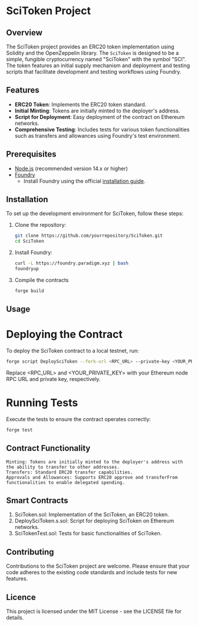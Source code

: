 # SciToken Project

## Overview
The SciToken project provides an ERC20 token implementation using Solidity and the OpenZeppelin library. The `SciToken` is designed to be a simple, fungible cryptocurrency named "SciToken" with the symbol "SCI". The token features an initial supply mechanism and deployment and testing scripts that facilitate development and testing workflows using Foundry.

## Features
- **ERC20 Token**: Implements the ERC20 token standard.
- **Initial Minting**: Tokens are initially minted to the deployer's address.
- **Script for Deployment**: Easy deployment of the contract on Ethereum networks.
- **Comprehensive Testing**: Includes tests for various token functionalities such as transfers and allowances using Foundry's test environment.

## Prerequisites
- [Node.js](https://nodejs.org/) (recommended version 14.x or higher)
- [Foundry](https://github.com/foundry-rs/foundry)
  - Install Foundry using the official [installation guide](https://book.getfoundry.sh/getting-started/installation.html).

## Installation
To set up the development environment for SciToken, follow these steps:
1. Clone the repository:
   ```sh
   git clone https://github.com/yourrepository/SciToken.git
   cd SciToken

2. Install Foundry:
    ```sh
    curl -L https://foundry.paradigm.xyz | bash
    foundryup

3. Compile the contracts
    ```sh
    forge build

## Usage
# Deploying the Contract
To deploy the SciToken contract to a local testnet, run:
```sh
forge script DeploySciToken --fork-url <RPC_URL> --private-key <YOUR_PRIVATE_KEY> --broadcast
```
Replace <RPC_URL> and <YOUR_PRIVATE_KEY> with your Ethereum node RPC URL and private key, respectively.

# Running Tests
Execute the tests to ensure the contract operates correctly:

```sh
forge test
```
## Contract Functionality

    Minting: Tokens are initially minted to the deployer's address with the ability to transfer to other addresses.
    Transfers: Standard ERC20 transfer capabilities.
    Approvals and Allowances: Supports ERC20 approve and transferFrom functionalities to enable delegated spending.

## Smart Contracts

   1. SciToken.sol: Implementation of the SciToken, an ERC20 token.
   2. DeploySciToken.s.sol: Script for deploying SciToken on Ethereum networks.
   3. SciTokenTest.sol: Tests for basic functionalities of SciToken.

## Contributing

Contributions to the SciToken project are welcome. Please ensure that your code adheres to the existing code standards and include tests for new features.


## Licence
This project is licensed under the MIT License - see the LICENSE file for details.





